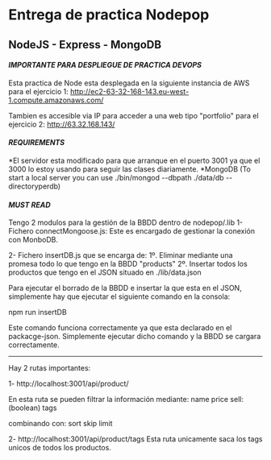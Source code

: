 # Entrega de practica Nodepop

## NodeJS - Express - MongoDB

#### *IMPORTANTE PARA DESPLIEGUE DE PRACTICA DEVOPS*
Esta practica de Node esta desplegada en la siguiente instancia de AWS para el ejercicio 1:
http://ec2-63-32-168-143.eu-west-1.compute.amazonaws.com/

Tambien es accesible via IP para acceder a una web tipo "portfolio" para el ejercicio 2:
http://63.32.168.143/



#### *REQUIREMENTS*

*El servidor esta modificado para que arranque en el puerto 3001 ya que el 3000 lo estoy usando para seguir las clases diariamente.
*MongoDB (To start a local server you can use ./bin/mongod --dbpath ./data/db --directoryperdb)


#### *MUST READ*

Tengo 2 modulos para la gestión de la BBDD dentro de nodepop/.lib
1- Fichero connectMongoose.js: Este es encargado de gestionar la conexión con MonboDB.

2- Fichero insertDB.js que se encarga de: 
    1º. Eliminar mediante una promesa todo lo que tengo en la BBDD "products"
    2º. Insertar todos los productos que tengo en el JSON situado en ./lib/data.json


Para ejecutar el borrado de la BBDD e insertar la que esta en el JSON, simplemente hay que ejecutar el siguiente comando en la consola:

npm run insertDB

Este comando funciona correctamente ya que esta declarado en el packacge-json. Simplemente ejecutar dicho comando y la BBDD se cargara correctamente.

---

Hay 2 rutas importantes:

1- http://localhost:3001/api/product/

En esta ruta se pueden filtrar la información mediante:
name
price
sell: (boolean)
tags

combinando con:
sort
skip
limit


2- http://localhost:3001/api/product/tags
Esta ruta unicamente saca los tags unicos de todos los productos.



